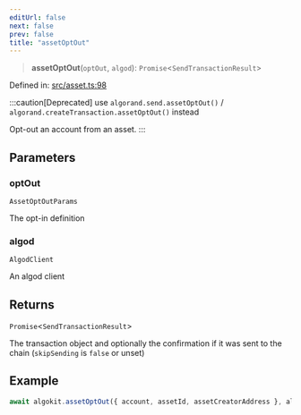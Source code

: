 ```yaml
---
editUrl: false
next: false
prev: false
title: "assetOptOut"
---
```


> **assetOptOut**(`optOut`, `algod`): `Promise`\<`SendTransactionResult`\>

Defined in: [src/asset.ts:98](https://github.com/algorandfoundation/algokit-utils-ts/blob/e57e96ab17213653e656688e8d7251c0107554cf/src/asset.ts#L98)

:::caution[Deprecated]
use `algorand.send.assetOptOut()` / `algorand.createTransaction.assetOptOut()` instead

Opt-out an account from an asset.
:::

## Parameters

### optOut

`AssetOptOutParams`

The opt-in definition

### algod

`AlgodClient`

An algod client

## Returns

`Promise`\<`SendTransactionResult`\>

The transaction object and optionally the confirmation if it was sent to the chain (`skipSending` is `false` or unset)

## Example

```typescript
await algokit.assetOptOut({ account, assetId, assetCreatorAddress }, algod)
```

